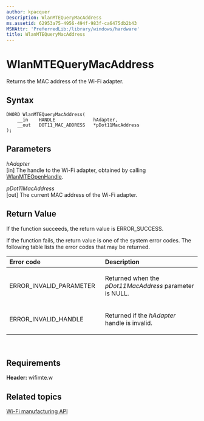 ```yaml
---
author: kpacquer
Description: WlanMTEQueryMacAddress
ms.assetid: 62953a75-4956-494f-983f-ca6475db2b43
MSHAttr: 'PreferredLib:/library/windows/hardware'
title: WlanMTEQueryMacAddress
---
```


# WlanMTEQueryMacAddress


Returns the MAC address of the Wi-Fi adapter.

## <span id="Syntax"></span><span id="syntax"></span><span id="SYNTAX"></span>Syntax


``` syntax
DWORD WlanMTEQueryMacAddress(
    __in    HANDLE              hAdapter,
    __out   DOT11_MAC_ADDRESS   *pDot11MacAddress
);
```

## <span id="Parameters"></span><span id="parameters"></span><span id="PARAMETERS"></span>Parameters


<span id="hAdapter"></span><span id="hadapter"></span><span id="HADAPTER"></span>*hAdapter*  
\[in\] The handle to the Wi-Fi adapter, obtained by calling [WlanMTEOpenHandle](wlanmteopenhandle.md).

<span id="pDot11MacAddress"></span><span id="pdot11macaddress"></span><span id="PDOT11MACADDRESS"></span>*pDot11MacAddress*  
\[out\] The current MAC address of the Wi-Fi adapter.

## <span id="Return_Value"></span><span id="return_value"></span><span id="RETURN_VALUE"></span>Return Value


If the function succeeds, the return value is ERROR\_SUCCESS.

If the function fails, the return value is one of the system error codes. The following table lists the error codes that may be returned.

<table>
<colgroup>
<col width="50%" />
<col width="50%" />
</colgroup>
<thead>
<tr class="header">
<th align="left">Error code</th>
<th align="left">Description</th>
</tr>
</thead>
<tbody>
<tr class="odd">
<td align="left"><p>ERROR_INVALID_PARAMETER</p></td>
<td align="left"><p>Returned when the <em>pDot11MacAddress</em> parameter is NULL.</p></td>
</tr>
<tr class="even">
<td align="left"><p>ERROR_INVALID_HANDLE</p></td>
<td align="left"><p>Returned if the <em>hAdapter</em> handle is invalid.</p></td>
</tr>
</tbody>
</table>

 

## <span id="Requirements"></span><span id="requirements"></span><span id="REQUIREMENTS"></span>Requirements


**Header:** wifimte.w

## <span id="related_topics"></span>Related topics


[Wi-Fi manufacturing API](wi-fi-manufacturing-api.md)

 

 






